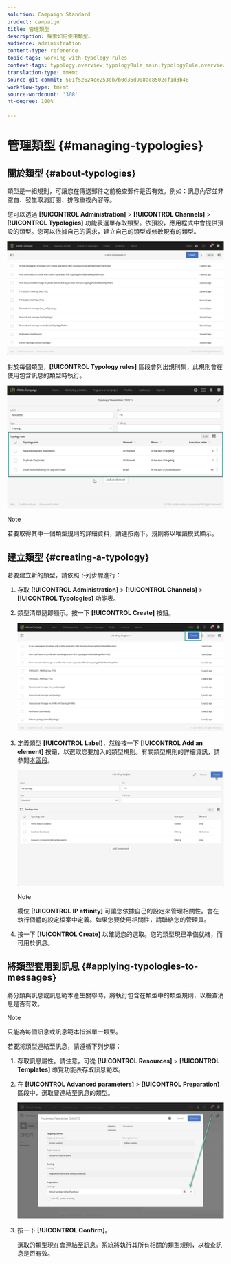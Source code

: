 ```yaml
---
solution: Campaign Standard
product: campaign
title: 管理類型
description: 探索如何使用類型。
audience: administration
content-type: reference
topic-tags: working-with-typology-rules
context-tags: typology,overview;typologyRule,main;typologyRule,overview
translation-type: tm+mt
source-git-commit: 501f52624ce253eb7b0d36d908ac8502cf1d3b48
workflow-type: tm+mt
source-wordcount: '308'
ht-degree: 100%

---
```



# 管理類型 {#managing-typologies}

## 關於類型 {#about-typologies}

類型是一組規則，可讓您在傳送郵件之前檢查郵件是否有效。例如：訊息內容並非空白、發生取消訂閱、排除重複內容等。

您可以透過 **[!UICONTROL Administration]** > **[!UICONTROL Channels]** > **[!UICONTROL Typologies]** 功能表選單存取類型。依預設，應用程式中會提供預設的類型。您可以依據自己的需求，建立自己的類型或修改現有的類型。

![](assets/typologies-list.png)

對於每個類型，**[!UICONTROL Typology rules]** 區段會列出規則集，此規則會在使用包含訊息的類型時執行。

![](assets/typology_typo-rule-list.png)

>[!NOTE]
>
>若要取得其中一個類型規則的詳細資料，請連按兩下。規則將以唯讀模式顯示。

## 建立類型 {#creating-a-typology}

若要建立新的類型，請依照下列步驟進行：

1. 存取 **[!UICONTROL Administration]** > **[!UICONTROL Channels]** > **[!UICONTROL Typologies]** 功能表。

1. 類型清單隨即顯示。按一下 **[!UICONTROL Create]** 按鈕。

   ![](assets/typologies-create.png)

1. 定義類型 **[!UICONTROL Label]**，然後按一下 **[!UICONTROL Add an element]** 按鈕，以選取您要加入的類型規則。有關類型規則的詳細資訊，請參閱[本區段](../../sending/using/managing-typology-rules.md)。

   ![](assets/typology_addrules.png)

   >[!NOTE]
   >
   >欄位 **[!UICONTROL IP affinity]** 可讓您依據自己的設定來管理相關性。會在執行個體的設定檔案中定義。如果您要使用相關性，請聯絡您的管理員。

1. 按一下 **[!UICONTROL Create]** 以確認您的選取。您的類型現已準備就緒，而可用於訊息。

## 將類型套用到訊息 {#applying-typologies-to-messages}

將分類與訊息或訊息範本產生關聯時，將執行包含在類型中的類型規則，以檢查消息是否有效。

>[!NOTE]
>
>只能為每個訊息或訊息範本指派單一類型。

若要將類型連結至訊息，請遵循下列步驟：

1. 存取訊息屬性。請注意，可從 **[!UICONTROL Resources]** > **[!UICONTROL Templates]** 導覽功能表存取訊息範本。

1. 在 **[!UICONTROL Advanced parameters]** > **[!UICONTROL Preparation]** 區段中，選取要連結至訊息的類型。

   ![](assets/typology_message.png)

1. 按一下 **[!UICONTROL Confirm]**。

   選取的類型現在會連結至訊息。系統將執行其所有相關的類型規則，以檢查訊息是否有效。
